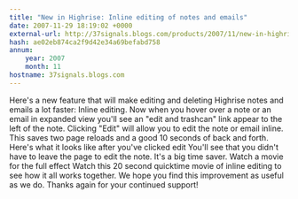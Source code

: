 ```yaml
---
title: "New in Highrise: Inline editing of notes and emails"
date: 2007-11-29 18:19:02 +0000
external-url: http://37signals.blogs.com/products/2007/11/new-in-highrise.html
hash: ae02eb874ca2f9d42e34a69befabd758
annum:
    year: 2007
    month: 11
hostname: 37signals.blogs.com
---
```


Here's a new feature that will make editing and deleting Highrise notes and emails a lot faster: Inline editing.
 Now when you hover over a note or an email in expanded view you'll see an "edit and trashcan" link appear to the left of the note. Clicking "Edit" will allow you to edit the note or email inline. This saves two page reloads and a good 10 seconds of back and forth.
 Here's what it looks like after you've clicked edit 
 You'll see that you didn't have to leave the page to edit the note. It's a big time saver.
 Watch a movie for the full effect Watch this 20 second quicktime movie of inline editing to see how it all works together.
 We hope you find this improvement as useful as we do. Thanks again for your continued support!
